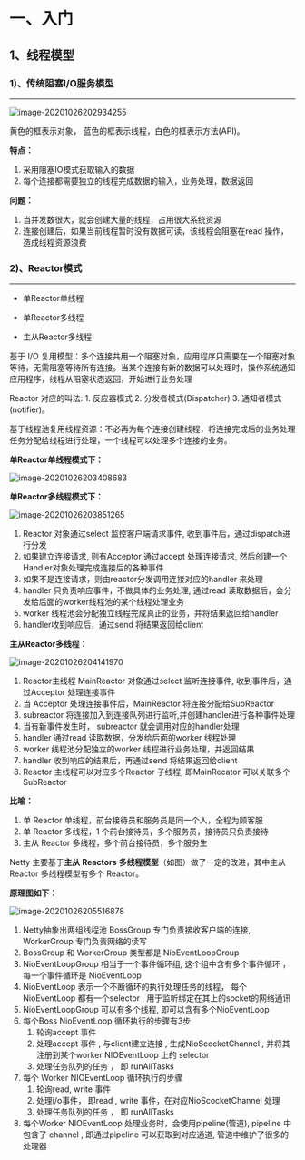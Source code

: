 # 一、入门



## 1、线程模型



### 1)、传统阻塞I/O服务模型

---

![image-20201026202934255](F:\Netty\img\image-20201026202934255.png)

黄色的框表示对象， 蓝色的框表示线程，白色的框表示方法(API)。



**特点：**

1. 采用阻塞IO模式获取输入的数据
2. 每个连接都需要独立的线程完成数据的输入，业务处理，数据返回

**问题：**

1. 当并发数很大，就会创建大量的线程，占用很大系统资源
2. 连接创建后，如果当前线程暂时没有数据可读，该线程会阻塞在read 操作，造成线程资源浪费



### 2)、Reactor模式

---

* 单Reactor单线程

* 单Reactor多线程

* 主从Reactor多线程 



基于 I/O 复用模型：多个连接共用一个阻塞对象，应用程序只需要在一个阻塞对象等待，无需阻塞等待所有连接。当某个连接有新的数据可以处理时，操作系统通知应用程序，线程从阻塞状态返回，开始进行业务处理

Reactor 对应的叫法: 1. 反应器模式 2. 分发者模式(Dispatcher) 3. 通知者模式(notifier)。

基于线程池复用线程资源：不必再为每个连接创建线程，将连接完成后的业务处理任务分配给线程进行处理，一个线程可以处理多个连接的业务。

**单Reactor单线程模式下：**

![image-20201026203408683](F:\Netty\img\image-20201026203408683.png)



**单Reactor多线程模式下：**

![image-20201026203851265](F:\Netty\img\image-20201026203851265.png)

1. Reactor 对象通过select 监控客户端请求事件, 收到事件后，通过dispatch进行分发
2. 如果建立连接请求, 则有Acceptor 通过accept 处理连接请求, 然后创建一个Handler对象处理完成连接后的各种事件
3. 如果不是连接请求，则由reactor分发调用连接对应的handler 来处理
4. handler 只负责响应事件，不做具体的业务处理, 通过read 读取数据后，会分发给后面的worker线程池的某个线程处理业务
5. worker 线程池会分配独立线程完成真正的业务，并将结果返回给handler
6. handler收到响应后，通过send 将结果返回给client



**主从Reactor多线程：**

![image-20201026204141970](F:\Netty\img\image-20201026204141970.png)

1. Reactor主线程 MainReactor 对象通过select 监听连接事件, 收到事件后，通过Acceptor 处理连接事件
2. 当 Acceptor 处理连接事件后，MainReactor 将连接分配给SubReactor 
3. subreactor 将连接加入到连接队列进行监听,并创建handler进行各种事件处理
4. 当有新事件发生时， subreactor 就会调用对应的handler处理
5. handler 通过read 读取数据，分发给后面的worker 线程处理
6. worker 线程池分配独立的worker 线程进行业务处理，并返回结果
7. handler 收到响应的结果后，再通过send 将结果返回给client
8. Reactor 主线程可以对应多个Reactor 子线程, 即MainRecator 可以关联多个SubReactor



**比喻：**

1. 单 Reactor 单线程，前台接待员和服务员是同一个人，全程为顾客服
2. 单 Reactor 多线程，1 个前台接待员，多个服务员，接待员只负责接待
3. 主从 Reactor 多线程，多个前台接待员，多个服务生



Netty 主要基于**主从** **Reactors** **多线程模型**（如图）做了一定的改进，其中主从 Reactor 多线程模型有多个 Reactor。



**原理图如下：**

![image-20201026205516878](F:\Netty\img\image-20201026205516878.png)

1. Netty抽象出两组线程池 BossGroup 专门负责接收客户端的连接, WorkerGroup 专门负责网络的读写
2. BossGroup 和 WorkerGroup 类型都是 NioEventLoopGroup
3. NioEventLoopGroup 相当于一个事件循环组, 这个组中含有多个事件循环 ，每一个事件循环是 NioEventLoop
4. NioEventLoop 表示一个不断循环的执行处理任务的线程， 每个NioEventLoop 都有一个selector , 用于监听绑定在其上的socket的网络通讯
5. NioEventLoopGroup 可以有多个线程, 即可以含有多个NioEventLoop
6. 每个Boss NioEventLoop 循环执行的步骤有3步
   1. 轮询accept 事件
   2. 处理accept 事件 , 与client建立连接 , 生成NioScocketChannel , 并将其注册到某个worker NIOEventLoop 上的 selector
   3. 处理任务队列的任务 ， 即 runAllTasks
7. 每个 Worker NIOEventLoop 循环执行的步骤
   1. 轮询read, write 事件
   2. 处理i/o事件， 即read , write 事件，在对应NioScocketChannel 处理
   3. 处理任务队列的任务 ， 即 runAllTasks
8. 每个Worker NIOEventLoop  处理业务时，会使用pipeline(管道), pipeline 中包含了 channel , 即通过pipeline 可以获取到对应通道, 管道中维护了很多的 处理器